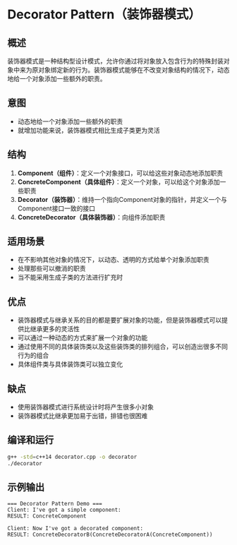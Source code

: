 # Decorator Pattern（装饰器模式）

## 概述
装饰器模式是一种结构型设计模式，允许你通过将对象放入包含行为的特殊封装对象中来为原对象绑定新的行为。装饰器模式能够在不改变对象结构的情况下，动态地给一个对象添加一些额外的职责。

## 意图
- 动态地给一个对象添加一些额外的职责
- 就增加功能来说，装饰器模式相比生成子类更为灵活

## 结构
1. **Component（组件）**：定义一个对象接口，可以给这些对象动态地添加职责
2. **ConcreteComponent（具体组件）**：定义一个对象，可以给这个对象添加一些职责
3. **Decorator（装饰器）**：维持一个指向Component对象的指针，并定义一个与Component接口一致的接口
4. **ConcreteDecorator（具体装饰器）**：向组件添加职责

## 适用场景
- 在不影响其他对象的情况下，以动态、透明的方式给单个对象添加职责
- 处理那些可以撤消的职责
- 当不能采用生成子类的方法进行扩充时

## 优点
- 装饰器模式与继承关系的目的都是要扩展对象的功能，但是装饰器模式可以提供比继承更多的灵活性
- 可以通过一种动态的方式来扩展一个对象的功能
- 通过使用不同的具体装饰类以及这些装饰类的排列组合，可以创造出很多不同行为的组合
- 具体组件类与具体装饰类可以独立变化

## 缺点
- 使用装饰器模式进行系统设计时将产生很多小对象
- 装饰器模式比继承更加易于出错，排错也很困难

## 编译和运行
```bash
g++ -std=c++14 decorator.cpp -o decorator
./decorator
```

## 示例输出
```
=== Decorator Pattern Demo ===
Client: I've got a simple component:
RESULT: ConcreteComponent

Client: Now I've got a decorated component:
RESULT: ConcreteDecoratorB(ConcreteDecoratorA(ConcreteComponent))
```